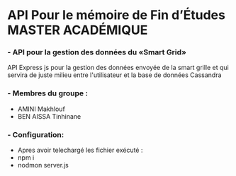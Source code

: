 # API Pour le mémoire de Fin d’Études MASTER ACADÉMIQUE

### - API pour la gestion des données du «Smart Grid»
API Express js pour la gestion des données envoyée de la smart grille et qui servira de juste milieu entre l'utilisateur et la base de données Cassandra

### - Membres du groupe :
- AMINI Makhlouf
- BEN AISSA Tinhinane

### - Configuration:
- Apres avoir telechargé les fichier exécuté : 
- npm i 
- nodmon server.js

